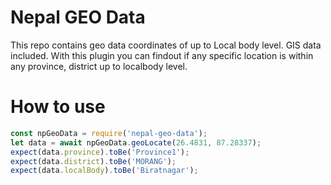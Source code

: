 # Nepal GEO Data
This repo contains geo data coordinates of up to Local body level. GIS data included.
With this plugin you can findout if any specific location is within any province, district up to localbody level.  

# How to use
```javascript
const npGeoData = require('nepal-geo-data');
let data = await npGeoData.geoLocate(26.4831, 87.28337);
expect(data.province).toBe('Province1');
expect(data.district).toBe('MORANG');
expect(data.localBody).toBe('Biratnagar');
```
